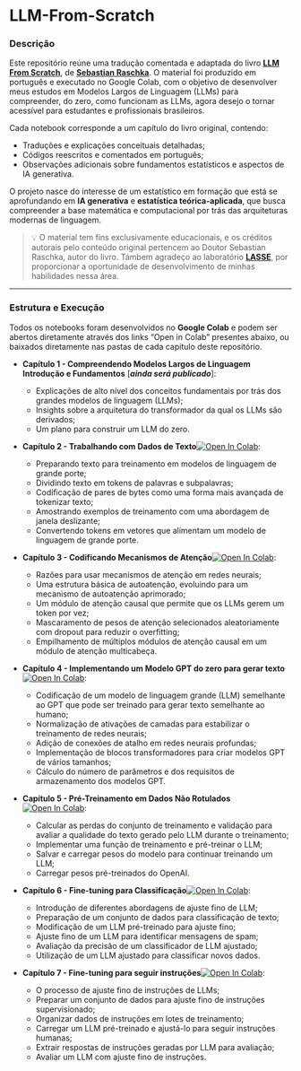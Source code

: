 # LLM-From-Scratch

### Descrição
Este repositório reúne uma tradução comentada e adaptada do livro **[LLM From Scratch](https://github.com/rasbt/LLMs-from-scratch)**, de **[Sebastian Raschka](https://sebastianraschka.com)**. O material foi produzido em português e executado no Google Colab, com o objetivo de desenvolver meus estudos em Modelos Largos de Linguagem (LLMs) para compreender, do zero, como funcionam as LLMs, agora desejo o tornar acessível para estudantes e profissionais brasileiros.

Cada notebook corresponde a um capítulo do livro original, contendo:
- Traduções e explicações conceituais detalhadas;
- Códigos reescritos e comentados em português;
- Observações adicionais sobre fundamentos estatísticos e aspectos de IA generativa.

O projeto nasce do interesse de um estatístico em formação que está se aprofundando em **IA generativa** e **estatística teórica-aplicada**, que busca compreender a base matemática e computacional por trás das arquiteturas modernas de linguagem.

> 💡 O material tem fins exclusivamente educacionais, e os créditos autorais pelo conteúdo original pertencem ao Doutor Sebastian Raschka, autor do livro. Támbem agradeço ao laboratório **[LASSE](https://www.lasse.ufpa.br/pt)**, por proporcionar a oportunidade de desenvolvimento de minhas habilidades nessa área.

---

### Estrutura e Execução

Todos os notebooks foram desenvolvidos no **Google Colab** e podem ser abertos diretamente através dos links “Open in Colab” presentes abaixo, ou baixados diretamente nas pastas de cada capítulo deste repositório.

- **Capítulo 1 - Compreendendo Modelos Largos de Linguagem Introdução e Fundamentos** [***ainda será publicado***]:
    - Explicações de alto nível dos conceitos fundamentais por trás dos grandes modelos de linguagem (LLMs);
    - Insights sobre a arquitetura do transformador da qual os LLMs são derivados;
    - Um plano para construir um LLM do zero.

- **Capítulo 2 - Trabalhando com Dados de Texto**[![Open In Colab](https://colab.research.google.com/assets/colab-badge.svg)](https://colab.research.google.com/drive/1sxiHGbu077Wj8O4-JzxfdAnh2-3nnenk?usp=sharing):
    - Preparando texto para treinamento em modelos de linguagem de grande porte;
    - Dividindo texto em tokens de palavras e subpalavras;
    - Codificação de pares de bytes como uma forma mais avançada de tokenizar texto;
    - Amostrando exemplos de treinamento com uma abordagem de janela deslizante;
    - Convertendo tokens em vetores que alimentam um modelo de linguagem de grande porte.
  
- **Capítulo 3 - Codificando Mecanismos de Atenção**[![Open In Colab](https://colab.research.google.com/assets/colab-badge.svg)](https://colab.research.google.com/drive/1X50vdgIkOnY6Sgap6FoMuCEysFLbAFJk?usp=sharing):
    - Razões para usar mecanismos de atenção em redes neurais;
    - Uma estrutura básica de autoatenção, evoluindo para um mecanismo de autoatenção aprimorado;
    - Um módulo de atenção causal que permite que os LLMs gerem um token por vez;
    - Mascaramento de pesos de atenção selecionados aleatoriamente com dropout para reduzir o overfitting;
    - Empilhamento de múltiplos módulos de atenção causal em um módulo de atenção multicabeça.
    
- **Capítulo 4 - Implementando um Modelo GPT do zero para gerar texto**[![Open In Colab](https://colab.research.google.com/assets/colab-badge.svg)](https://colab.research.google.com/drive/1s0-_-PpUFQZLPGOqrCw7aK6SZQ_E4BcZ?usp=sharing):
    - Codificação de um modelo de linguagem grande (LLM) semelhante ao GPT que pode ser treinado para gerar texto semelhante ao humano;
    - Normalização de ativações de camadas para estabilizar o treinamento de redes neurais;
    - Adição de conexões de atalho em redes neurais profundas;
    - Implementação de blocos transformadores para criar modelos GPT de vários tamanhos;
    - Cálculo do número de parâmetros e dos requisitos de armazenamento dos modelos GPT.
  
- **Capítulo 5 - Pré-Treinamento em Dados Não Rotulados**[![Open In Colab](https://colab.research.google.com/assets/colab-badge.svg)](https://colab.research.google.com/drive/1-hPj8EfBttqcRZnlg55_TWsB7FtL5tAY?usp=sharing):
    - Calcular as perdas do conjunto de treinamento e validação para avaliar a qualidade do texto gerado pelo LLM durante o treinamento;
    - Implementar uma função de treinamento e pré-treinar o LLM;
    - Salvar e carregar pesos do modelo para continuar treinando um LLM;
    - Carregar pesos pré-treinados do OpenAI.
  
- **Capítulo 6 - Fine-tuning para Classificação**[![Open In Colab](https://colab.research.google.com/assets/colab-badge.svg)](https://colab.research.google.com/drive/16DSLc6QWZsfvF7ZsXjLC-DKbeA1izl13?usp=sharing):
    - Introdução de diferentes abordagens de ajuste fino de LLM;
    - Preparação de um conjunto de dados para classificação de texto;
    - Modificação de um LLM pré-treinado para ajuste fino;
    - Ajuste fino de um LLM para identificar mensagens de spam;
    - Avaliação da precisão de um classificador de LLM ajustado;
    - Utilização de um LLM ajustado para classificar novos dados.
  
- **Capítulo 7 - Fine-tuning para seguir instruções**[![Open In Colab](https://colab.research.google.com/assets/colab-badge.svg)](https://colab.research.google.com/drive/1nU0Rj4jkmw8fAPv4jOno_t90TKjXAOsL?usp=sharing):
    - O processo de ajuste fino de instruções de LLMs;
    - Preparar um conjunto de dados para ajuste fino de instruções supervisionado;
    - Organizar dados de instruções em lotes de treinamento;
    - Carregar um LLM pré-treinado e ajustá-lo para seguir instruções humanas;
    - Extrair respostas de instruções geradas por LLM para avaliação;
    - Avaliar um LLM com ajuste fino de instruções.

